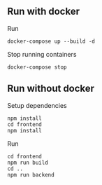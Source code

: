 ## Run with docker 
Run  
```
docker-compose up --build -d 
```
  
Stop running containers  
```
docker-compose stop
```

## Run without docker

Setup dependencies  
```
npm install
cd frontend
npm install
```

Run
```  
cd frontend
npm run build
cd ..
npm run backend
```
